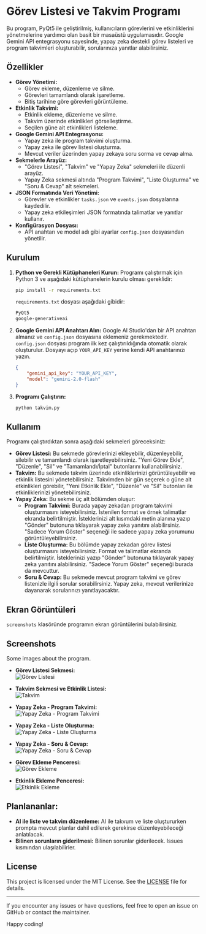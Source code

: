 # Görev Listesi ve Takvim Programı

Bu program, PyQt5 ile geliştirilmiş, kullanıcıların görevlerini ve etkinliklerini yönetmelerine yardımcı olan basit bir masaüstü uygulamasıdır. Google Gemini API entegrasyonu sayesinde, yapay zeka destekli görev listeleri ve program takvimleri oluşturabilir, sorularınıza yanıtlar alabilirsiniz.

## Özellikler

*   **Görev Yönetimi:**
    *   Görev ekleme, düzenleme ve silme.
    *   Görevleri tamamlandı olarak işaretleme.
    *   Bitiş tarihine göre görevleri görüntüleme.
*   **Etkinlik Takvimi:**
    *   Etkinlik ekleme, düzenleme ve silme.
    *   Takvim üzerinde etkinlikleri görselleştirme.
    *   Seçilen güne ait etkinlikleri listeleme.
*   **Google Gemini API Entegrasyonu:**
    *   Yapay zeka ile program takvimi oluşturma.
    *   Yapay zeka ile görev listesi oluşturma.
    *   Mevcut veriler üzerinden yapay zekaya soru sorma ve cevap alma.
*   **Sekmelerle Arayüz:**
    *   "Görev Listesi", "Takvim" ve "Yapay Zeka" sekmeleri ile düzenli arayüz.
    *   Yapay Zeka sekmesi altında "Program Takvimi", "Liste Oluşturma" ve "Soru & Cevap" alt sekmeleri.
*   **JSON Formatında Veri Yönetimi:**
    *   Görevler ve etkinlikler `tasks.json` ve `events.json` dosyalarına kaydedilir.
    *   Yapay zeka etkileşimleri JSON formatında talimatlar ve yanıtlar kullanır.
*   **Konfigürasyon Dosyası:**
    *   API anahtarı ve model adı gibi ayarlar `config.json` dosyasından yönetilir.

## Kurulum

1.  **Python ve Gerekli Kütüphaneleri Kurun:**
    Programı çalıştırmak için Python 3 ve aşağıdaki kütüphanelerin kurulu olması gereklidir:

    ```bash
    pip install -r requirements.txt
    ```

    `requirements.txt` dosyası aşağıdaki gibidir:

    ```txt
    PyQt5
    google-generativeai
    ```

2.  **Google Gemini API Anahtarı Alın:**
    Google AI Studio'dan bir API anahtarı almanız ve `config.json` dosyasına eklemeniz gerekmektedir. `config.json` dosyası program ilk kez çalıştırıldığında otomatik olarak oluşturulur. Dosyayı açıp `YOUR_API_KEY` yerine kendi API anahtarınızı yazın.

    ```json
    {
        "gemini_api_key": "YOUR_API_KEY",
        "model": "gemini-2.0-flash"
    }
    ```

3.  **Programı Çalıştırın:**
    ```bash
    python takvim.py
    ```

## Kullanım

Programı çalıştırdıktan sonra aşağıdaki sekmeleri göreceksiniz:

*   **Görev Listesi:** Bu sekmede görevlerinizi ekleyebilir, düzenleyebilir, silebilir ve tamamlandı olarak işaretleyebilirsiniz. "Yeni Görev Ekle", "Düzenle", "Sil" ve "Tamamlandı/İptal" butonlarını kullanabilirsiniz.
*   **Takvim:** Bu sekmede takvim üzerinde etkinliklerinizi görüntüleyebilir ve etkinlik listesini yönetebilirsiniz. Takvimden bir gün seçerek o güne ait etkinlikleri görebilir, "Yeni Etkinlik Ekle", "Düzenle" ve "Sil" butonları ile etkinliklerinizi yönetebilirsiniz.
*   **Yapay Zeka:** Bu sekme üç alt bölümden oluşur:
    *   **Program Takvimi:** Burada yapay zekadan program takvimi oluşturmasını isteyebilirsiniz. İstenilen format ve örnek talimatlar ekranda belirtilmiştir. İsteklerinizi alt kısımdaki metin alanına yazıp "Gönder" butonuna tıklayarak yapay zeka yanıtını alabilirsiniz. "Sadece Yorum Göster" seçeneği ile sadece yapay zeka yorumunu görüntüleyebilirsiniz.
    *   **Liste Oluşturma:** Bu bölümde yapay zekadan görev listesi oluşturmasını isteyebilirsiniz. Format ve talimatlar ekranda belirtilmiştir. İsteklerinizi yazıp "Gönder" butonuna tıklayarak yapay zeka yanıtını alabilirsiniz. "Sadece Yorum Göster" seçeneği burada da mevcuttur.
    *   **Soru & Cevap:** Bu sekmede mevcut program takvimi ve görev listenizle ilgili sorular sorabilirsiniz. Yapay zeka, mevcut verilerinize dayanarak sorularınızı yanıtlayacaktır.

## Ekran Görüntüleri

`screenshots` klasöründe programın ekran görüntülerini bulabilirsiniz.
## Screenshots

Some images about the program.

- **Görev Listesi Sekmesi:**  
  ![Görev Listesi](screenshots/gorev_listesi.png)

- **Takvim Sekmesi ve Etkinlik Listesi:**  
  ![Takvim](screenshots/takvim.png)

- **Yapay Zeka - Program Takvimi:**  
  ![Yapay Zeka - Program Takvimi](screenshots/yz_program.png)

- **Yapay Zeka - Liste Oluşturma:**  
  ![Yapay Zeka - Liste Oluşturma](screenshots/yz_liste.png)

- **Yapay Zeka - Soru & Cevap:**  
  ![Yapay Zeka - Soru & Cevap](screenshots/yz_sc.png)

- **Görev Ekleme Penceresi:**  
  ![Görev Ekleme](screenshots/gorev_ekleme.png)

- **Etkinlik Ekleme Penceresi:**  
  ![Etkinlik Ekleme](screenshots/etkinlik_ekleme.png)

## Planlananlar:

*   **AI ile liste ve takvim düzenleme:** AI ile takvum ve liste oluştururken prompta mevcut planlar dahil edilerek gerekirse düzenleyebileceği anlatılacak.
*   **Bilinen sorunların giderilmesi:** Bilinen sorunlar giderilecek. Issues kısmından ulaşılabilirler.

## License

This project is licensed under the MIT License. See the [LICENSE](LICENSE) file for details.

---

If you encounter any issues or have questions, feel free to open an issue on GitHub or contact the maintainer.

Happy coding!
